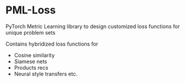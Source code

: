# PML-Loss
PyTorch Metric Learning library to design customized loss functions for unique problem sets

Contains hybridized loss functions for 
  - Cosine similarity
  - Siamese nets
  - Products recs
  - Neural style transfers etc.
